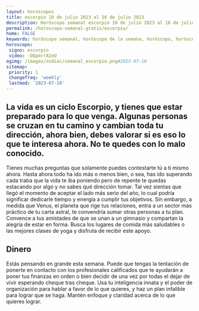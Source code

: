 ```yaml
---
layout: horoscopos
title: escorpio 10 de julio 2023 al 16 de julio 2023 
description: Horóscopo semanal escorpio 10 de julio 2023 al 16 de julio 2023. La vida es un ciclo Escorpio, y tienes que estar preparado para lo que venga. Algunas personas se cruzan en tu camino y cambian toda tu dirección, ahora bien, debes valorar si es eso lo que te interesa ahora. No te quedes con lo malo conocido.
permalink: /horoscopo-semanal-gratis/escorpio/
home: FALSE
keywords: horóscopo semanal, horóscopo de la semana, horóscopo, horóscopo gratis,horóscopos, horóscopo esperanza gracia, horoscopos escorpio la semana, horóscopos gratis, Tarot, Astrologia, Zodíaco, escorpio, horoscopo gratis, semanal
horoscopo:
 signo: escorpio
 video: -DQpmrrAIeU
ogimg: /images/zodiac/semanal_escorpio.png#2023-07-10
sitemap:
 priority: 1
 changefreq: 'weekly'
 lastmod: '2023-07-10'
---
```




## La vida es un ciclo Escorpio, y tienes que estar preparado para lo que venga. Algunas personas se cruzan en tu camino y cambian toda tu dirección, ahora bien, debes valorar si es eso lo que te interesa ahora. No te quedes con lo malo conocido.

Tienes muchas preguntas que solamente puedes contestarte tú a ti mismo ahora. 
Hasta ahora todo ha ido más o menos bien, o sea, has ido superando cada traba que la vida te iba poniendo pero de repente te quedas estacando por algo y no sabes qué dirección tomar.
Tal vez sientas que llegó el momento de aceptar el lado más serio del año, lo cual podría significar dedicarle tiempo y energía a cumplir tus objetivos. Sin embargo, a medida que Venus, el planeta que rige tus relaciones, entra a un sector más práctico de tu carta astral, te convendría sumar otras personas a tu plan. Convence a tus amistades de que se unan a un gimnasio y compartan la alegría de estar en forma. Busca los lugares de comida más saludables o las mejores clases de yoga y disfruta de recibir este apoyo.

## Dinero

Estás pensando en grande esta semana. Puede que tengas la tentación de ponerte en contacto con los profesionales calificados que te ayudarán a poner tus finanzas en orden o bien decidir de una vez por todas el dejar de vivir esperando cheque tras cheque. Usa tu inteligencia innata y el poder de organización para hablar a favor de lo que quieres, y haz un plan infalible para lograr que se haga. Mantén enfoque y claridad acerca de  lo que quieres lograr.